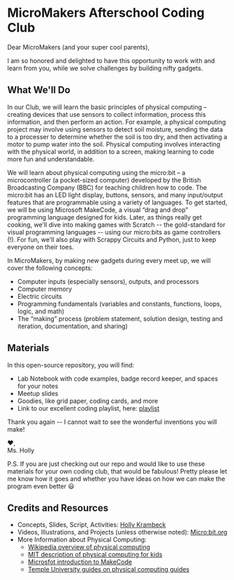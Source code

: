 # MicroMakers Afterschool Coding Club

Dear MicroMakers (and your super cool parents),

I am so honored and delighted to have this opportunity to work with and learn from you, while we solve challenges by building nifty gadgets. 

## What We'll Do
In our Club, we will learn the basic principles of physical computing – creating devices that use sensors to collect information, process this information, and then perform an action. For example, a physical computing project may involve using sensors to detect soil moisture, sending the data to a processer to determine whether the soil is too dry, and then activating a motor to pump water into the soil. Physical computing involves interacting with the physical world, in addition to a screen, making learning to code more fun and understandable. 

We will learn about physical computing using the micro:bit – a microcontroller (a pocket-sized computer) developed by the British Broadcasting Company (BBC) for teaching children how to code. The micro:bit has an LED light display, buttons, sensors, and many input/output features that are programmable using a variety of languages. To get started, we will be using Microsoft MakeCode, a visual “drag and drop” programming language designed for kids. Later, as things really get cooking, we'll dive into making games with Scratch -- the gold-standard for visual programming languages -- using our micro:bits as game controllers (!). For fun, we'll also play with Scrappy Circuits and Python, just to keep everyone on their toes. 

In MicroMakers, by making new gadgets during every meet up, we will cover the following concepts:

 - Computer inputs (especially sensors), outputs, and processors
 - Computer memory
 - Electric circuits
 - Programming fundamentals (variables and constants, functions, loops, logic, and math)
 - The “making” process (problem statement, solution design, testing and iteration, documentation, and sharing)
 
 ## Materials
 In this open-source repository, you will find:
 
 - Lab Notebook with code examples, badge record keeper, and spaces for your notes
 - Meetup slides
 - Goodies, like grid paper, coding cards, and more
 - Link to our excellent coding playlist, here: [playlist](https://open.spotify.com/playlist/1I0ntR8Bl7KESXRI7BwELo?si=85ca48f2c6a344ec)

Thank you again -- I cannot wait to see the wonderful inventions you will make!

❤️,
<br>
Ms. Holly

P.S. If you are just checking out our repo and would like to use these materials for your own coding club, that would be fabulous! Pretty please let me know how it goes and whether you have ideas on how we can make the program even better 😃


## Credits and Resources

 - Concepts, Slides, Script, Activities: [Holly Krambeck](learningpython64@gmail.com)
 - Videos, Illustrations, and Projects (unless otherwise noted): [Micro:bit.org](https://microbit.org/get-started)
 - More Information about Physical Computing:
    + [Wikipedia overview of physical computing](https://en.wikipedia.org/wiki/Physical_computing)
    + [MIT description of physical computing for kids](http://k12maker.mit.edu/physical-computing.html)
    + [Microsfot introduction to MakeCode](https://www.microsoft.com/en-us/research/uploads/prod/2020/04/physical-computing.pdf)
    + [Temple University guides on physical computing guides](https://guides.temple.edu/c.php?g=419841&p=2863656)

